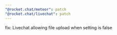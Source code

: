 ```yaml
---
"@rocket.chat/meteor": patch
"@rocket.chat/livechat": patch
---
```


fix: Livechat allowing file upload when setting is false
